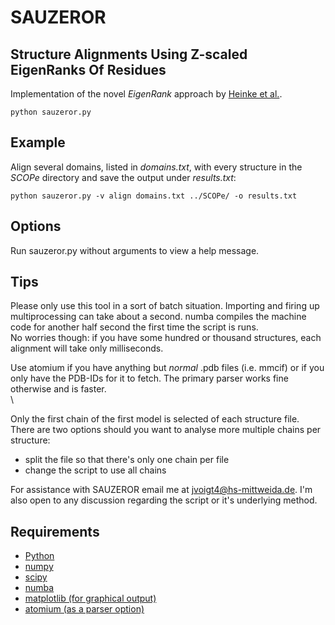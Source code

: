 # SAUZEROR

## Structure Alignments Using Z-scaled EigenRanks Of Residues

Implementation of the novel _EigenRank_ approach by [Heinke et al.](https://doi.org/10.1007/978-3-030-19093-4_18).

```
python sauzeror.py
```

## Example

Align several domains, listed in _domains.txt_, with every structure in the _SCOPe_ directory and save the output under _results.txt_:

```
python sauzeror.py -v align domains.txt ../SCOPe/ -o results.txt
```

## Options

Run sauzeror.py without arguments to view a help message.

## Tips

Please only use this tool in a sort of batch situation.
Importing and firing up multiprocessing can take about a second. 
numba compiles the machine code for another half second the first time the script is runs.  
No worries though: if you have some hundred or thousand structures, each alignment will take only milliseconds.

Use atomium if you have anything but _normal_ .pdb files (i.e. mmcif) or if you only have the PDB-IDs for it to fetch.
The primary parser works fine otherwise and is faster.  
\

Only the first chain of the first model is selected of each structure file. There are two options should you want to analyse more multiple chains per structure:

+ split the file so that there's only one chain per file
+ change the script to use all chains

For assistance with SAUZEROR email me at <jvoigt4@hs-mittweida.de>. I'm also open to any discussion regarding the script or it's underlying method.

## Requirements

+ [Python](https://docs.python.org/3/)
+ [numpy](https://numpy.org/doc/stable/)
+ [scipy](https://docs.scipy.org/doc/scipy/reference/)
+ [numba](http://numba.pydata.org/)
+ [matplotlib (for graphical output)](https://matplotlib.org/3.2.1/index.html)
+ [atomium (as a parser option)](https://github.com/samirelanduk/atomium)
